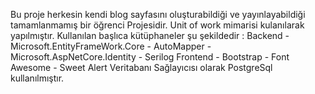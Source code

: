 Bu proje herkesin kendi blog sayfasını oluşturabildiği ve yayınlayabildiği tamamlanmamış bir öğrenci Projesidir.
Unit of work mimarisi kulanılarak yapılmıştır.
Kullanılan başlıca kütüphaneler şu şekildedir :
  Backend
    - Microsoft.EntityFrameWork.Core
    - AutoMapper
    - Microsoft.AspNetCore.Identity
    - Serilog
  Frontend
    - Bootstrap
    - Font Awesome
    - Sweet Alert
Veritabanı Sağlayıcısı olarak PostgreSql kullanılmıştır.
    
